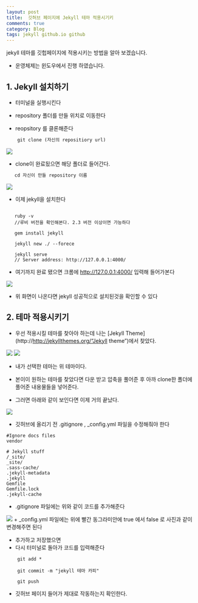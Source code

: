 ```yaml
---
layout: post
title:  깃허브 페이지에 Jekyll 테마 적용시기키
comments: true
category: Blog
tags: jekyll github.io github
---
```


jekyll 테마를 깃헙페이지에 적용시키는 방법을 알아 보겠습니다.  
 * 운영체제는 윈도우에서 진행 하였습니다.

## 1. Jekyll 설치하기
 + 터미널을 실행시킨다  

 + repository 폴더를 만들 위치로 이동한다

 + reopsitory 를 클론해준다
```html
    git clone (자신의 repositiory url)

```
<img src="https://switch-coder.github.io/public/imgs/jekyll_install1.jpg" class="img">   
<!-- 터미널  사진 -->

 + clone이 완료됬으면 해당 폴더로 들어간다.  
 ```html
    cd 자신이 만들 repository 이름

```
<img src="https://switch-coder.github.io/public/imgs/jekyll_install1.jpg" class="img">   

 + 이제 jekyll을 설치한다 
 ```terminal

    ruby -v
    //루비 버전을 확인해본다. 2.3 버전 이상이면 가능하다

    gem install jekyll

    jekyll new ./ --forece

    jekyll serve
    // Server address: http://127.0.0.1:4000/

 ```

 + 여기까지 완료 됐으면 크롬에 http://127.0.0.1:4000/ 입력해 들어가본다

<img src="https://switch-coder.github.io/public/imgs/jekyll_install1.jpg" class="img">   

+ 위 화면이 나온다면 jekyll 성공적으로 설치된것을 확인할 수 있다

## 2. 테마 적용시키기

+ 우선 적용시킬 테마를 찾아야 하는데 나는 [Jekyll Theme](http://http://jekyllthemes.org/“Jekyll theme”)에서 찾았다. 

<img src="https://switch-coder.github.io/public/imgs/jekyll_install1.jpg" class="img">   
<img src="https://switch-coder.github.io/public/imgs/jekyll_install1.jpg" class="img">   
 
+  내가 선택한 테마는 위 테마이다.   

+ 본이이 원하는 테마를 찾았다면 다운 받고 압축을 풀어준 후 아까 clone한 폴더에 풀어준 내용물들을 넣어준다.  

+ 그러면 아래와 같이 보인다면 이제 거의 끝났다.  
<img src="https://switch-coder.github.io/public/imgs/jekyll_install1.jpg" class="img">    

+ 깃허브에 올리기 전 .gitignore , _config.yml 파일을 수정해줘야 한다

```.gitignore
#Ignore docs files
vendor

# Jekyll stuff
/_site/
_site/
.sass-cache/
.jekyll-metadata
.jekyll
Gemfile
Gemfile.lock
.jekyll-cache
```
+ .gitignore 파일에는 위와 같이 코드를 추가해준다

<img src="https://switch-coder.github.io/public/imgs/jekyll_install1.jpg" class="img">    
+ _config.yml 파일에는 위에 빨간 동그라미안에 true 에서 false 로 사진과 같이 변경해주면 된다

+ 추가하고 저장했으면 
+ 다시 터미널로 돌아가 코드를 입력해준다
```terminal
    git add *
    
    git commit -m "jekyll 테마 카피"

    git push

```

+ 깃허브 페이지 들어가 제대로 작동하는지 확인한다.  
